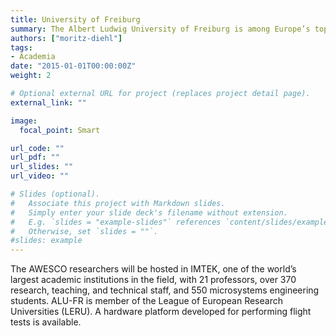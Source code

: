 ```yaml
---
title: University of Freiburg
summary: The Albert Ludwig University of Freiburg is among Europe’s top universities, having been home to some of Europe’s greatest minds during almost six centuries of excellence.
authors: ["moritz-diehl"]
tags:
- Academia
date: "2015-01-01T00:00:00Z"
weight: 2

# Optional external URL for project (replaces project detail page).
external_link: ""

image:
  focal_point: Smart

url_code: ""
url_pdf: ""
url_slides: ""
url_video: ""

# Slides (optional).
#   Associate this project with Markdown slides.
#   Simply enter your slide deck's filename without extension.
#   E.g. `slides = "example-slides"` references `content/slides/example-slides.md`.
#   Otherwise, set `slides = ""`.
#slides: example
---
```


The AWESCO researchers will be hosted in IMTEK, one of the world’s largest academic institutions in the field, with 21 professors, over 370 research, teaching, and technical staff, and 550 microsystems engineering students. ALU-FR is member of the League of European Research Universities (LERU). A hardware platform developed for performing flight tests is available.
